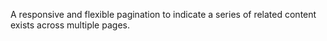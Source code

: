 A responsive and flexible pagination to indicate a series of related content exists across multiple pages.